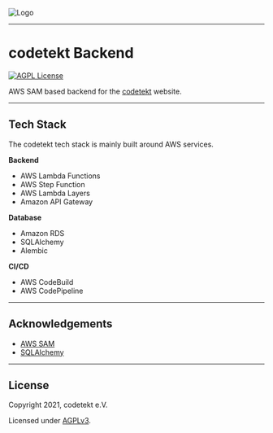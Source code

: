 ![Logo](https://codetekt-logo.s3.eu-central-1.amazonaws.com/codetekt_V2_rgb%404x.png)

---

# codetekt Backend

[![AGPL License](https://img.shields.io/badge/license-AGPL-blue.svg)](http://www.gnu.org/licenses/agpl-3.0)

AWS SAM based backend for the [codetekt](https://codetekt.org) website.

---

## Tech Stack

The codetekt tech stack is mainly built around AWS services.

**Backend**

- AWS Lambda Functions
- AWS Step Function
- AWS Lambda Layers
- Amazon API Gateway

**Database**

- Amazon RDS
- SQLAlchemy
- Alembic

**CI/CD**

- AWS CodeBuild
- AWS CodePipeline

---

## Acknowledgements

- [AWS SAM](https://aws.amazon.com/de/serverless/sam/)
- [SQLAlchemy](https://www.sqlalchemy.org/)

---

## License

Copyright 2021, codetekt e.V.

Licensed under [AGPLv3](https://www.gnu.org/licenses/agpl-3.0.html).
